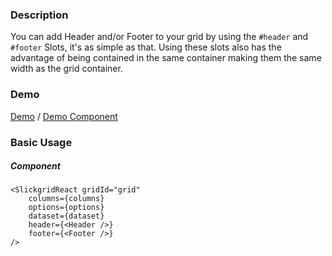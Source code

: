 ### Description
You can add Header and/or Footer to your grid by using the `#header` and `#footer` Slots, it's as simple as that. Using these slots also has the advantage of being contained in the same container making them the same width as the grid container.

### Demo

[Demo](https://ghiscoding.github.io/slickgrid-react/#/example29) / [Demo Component](https://github.com/ghiscoding/slickgrid-universal/blob/master/demos/react/src/examples/slickgrid/Example29.tsx)

### Basic Usage

##### Component

```tsx
<SlickgridReact gridId="grid"
    columns={columns}
    options={options}
    dataset={dataset}
    header={<Header />}
    footer={<Footer />}
/>
```
